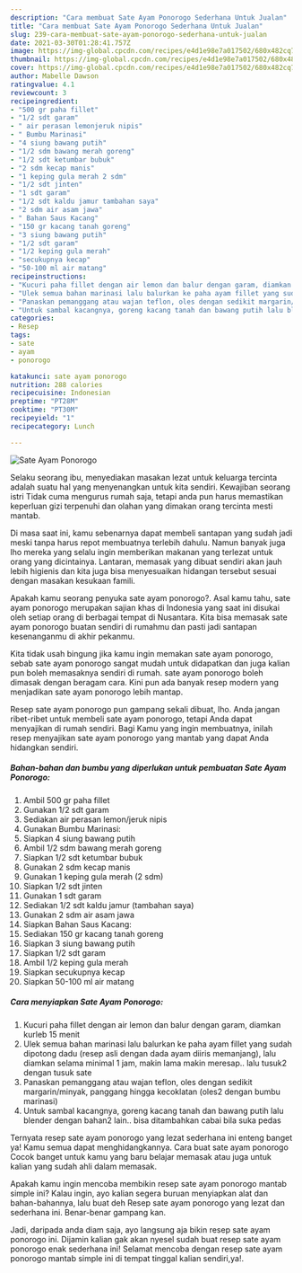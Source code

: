 ```yaml
---
description: "Cara membuat Sate Ayam Ponorogo Sederhana Untuk Jualan"
title: "Cara membuat Sate Ayam Ponorogo Sederhana Untuk Jualan"
slug: 239-cara-membuat-sate-ayam-ponorogo-sederhana-untuk-jualan
date: 2021-03-30T01:28:41.757Z
image: https://img-global.cpcdn.com/recipes/e4d1e98e7a017502/680x482cq70/sate-ayam-ponorogo-foto-resep-utama.jpg
thumbnail: https://img-global.cpcdn.com/recipes/e4d1e98e7a017502/680x482cq70/sate-ayam-ponorogo-foto-resep-utama.jpg
cover: https://img-global.cpcdn.com/recipes/e4d1e98e7a017502/680x482cq70/sate-ayam-ponorogo-foto-resep-utama.jpg
author: Mabelle Dawson
ratingvalue: 4.1
reviewcount: 3
recipeingredient:
- "500 gr paha fillet"
- "1/2 sdt garam"
- " air perasan lemonjeruk nipis"
- " Bumbu Marinasi"
- "4 siung bawang putih"
- "1/2 sdm bawang merah goreng"
- "1/2 sdt ketumbar bubuk"
- "2 sdm kecap manis"
- "1 keping gula merah 2 sdm"
- "1/2 sdt jinten"
- "1 sdt garam"
- "1/2 sdt kaldu jamur tambahan saya"
- "2 sdm air asam jawa"
- " Bahan Saus Kacang"
- "150 gr kacang tanah goreng"
- "3 siung bawang putih"
- "1/2 sdt garam"
- "1/2 keping gula merah"
- "secukupnya kecap"
- "50-100 ml air matang"
recipeinstructions:
- "Kucuri paha fillet dengan air lemon dan balur dengan garam, diamkan kurleb 15 menit"
- "Ulek semua bahan marinasi lalu balurkan ke paha ayam fillet yang sudah dipotong dadu (resep asli dengan dada ayam diiris memanjang), lalu diamkan selama minimal 1 jam, makin lama makin meresap.. lalu tusuk2 dengan tusuk sate"
- "Panaskan pemanggang atau wajan teflon, oles dengan sedikit margarin/minyak, panggang hingga kecoklatan (oles2 dengan bumbu marinasi)"
- "Untuk sambal kacangnya, goreng kacang tanah dan bawang putih lalu blender dengan bahan2 lain.. bisa ditambahkan cabai bila suka pedas"
categories:
- Resep
tags:
- sate
- ayam
- ponorogo

katakunci: sate ayam ponorogo 
nutrition: 288 calories
recipecuisine: Indonesian
preptime: "PT28M"
cooktime: "PT30M"
recipeyield: "1"
recipecategory: Lunch

---
```



![Sate Ayam Ponorogo](https://img-global.cpcdn.com/recipes/e4d1e98e7a017502/680x482cq70/sate-ayam-ponorogo-foto-resep-utama.jpg)

Selaku seorang ibu, menyediakan masakan lezat untuk keluarga tercinta adalah suatu hal yang menyenangkan untuk kita sendiri. Kewajiban seorang istri Tidak cuma mengurus rumah saja, tetapi anda pun harus memastikan keperluan gizi terpenuhi dan olahan yang dimakan orang tercinta mesti mantab.

Di masa  saat ini, kamu sebenarnya dapat membeli santapan yang sudah jadi meski tanpa harus repot membuatnya terlebih dahulu. Namun banyak juga lho mereka yang selalu ingin memberikan makanan yang terlezat untuk orang yang dicintainya. Lantaran, memasak yang dibuat sendiri akan jauh lebih higienis dan kita juga bisa menyesuaikan hidangan tersebut sesuai dengan masakan kesukaan famili. 



Apakah kamu seorang penyuka sate ayam ponorogo?. Asal kamu tahu, sate ayam ponorogo merupakan sajian khas di Indonesia yang saat ini disukai oleh setiap orang di berbagai tempat di Nusantara. Kita bisa memasak sate ayam ponorogo buatan sendiri di rumahmu dan pasti jadi santapan kesenanganmu di akhir pekanmu.

Kita tidak usah bingung jika kamu ingin memakan sate ayam ponorogo, sebab sate ayam ponorogo sangat mudah untuk didapatkan dan juga kalian pun boleh memasaknya sendiri di rumah. sate ayam ponorogo boleh dimasak dengan beragam cara. Kini pun ada banyak resep modern yang menjadikan sate ayam ponorogo lebih mantap.

Resep sate ayam ponorogo pun gampang sekali dibuat, lho. Anda jangan ribet-ribet untuk membeli sate ayam ponorogo, tetapi Anda dapat menyajikan di rumah sendiri. Bagi Kamu yang ingin membuatnya, inilah resep menyajikan sate ayam ponorogo yang mantab yang dapat Anda hidangkan sendiri.

<!--inarticleads1-->

##### Bahan-bahan dan bumbu yang diperlukan untuk pembuatan Sate Ayam Ponorogo:

1. Ambil 500 gr paha fillet
1. Gunakan 1/2 sdt garam
1. Sediakan  air perasan lemon/jeruk nipis
1. Gunakan  Bumbu Marinasi:
1. Siapkan 4 siung bawang putih
1. Ambil 1/2 sdm bawang merah goreng
1. Siapkan 1/2 sdt ketumbar bubuk
1. Gunakan 2 sdm kecap manis
1. Gunakan 1 keping gula merah (2 sdm)
1. Siapkan 1/2 sdt jinten
1. Gunakan 1 sdt garam
1. Sediakan 1/2 sdt kaldu jamur (tambahan saya)
1. Gunakan 2 sdm air asam jawa
1. Siapkan  Bahan Saus Kacang:
1. Sediakan 150 gr kacang tanah goreng
1. Siapkan 3 siung bawang putih
1. Siapkan 1/2 sdt garam
1. Ambil 1/2 keping gula merah
1. Siapkan secukupnya kecap
1. Siapkan 50-100 ml air matang




<!--inarticleads2-->

##### Cara menyiapkan Sate Ayam Ponorogo:

1. Kucuri paha fillet dengan air lemon dan balur dengan garam, diamkan kurleb 15 menit
1. Ulek semua bahan marinasi lalu balurkan ke paha ayam fillet yang sudah dipotong dadu (resep asli dengan dada ayam diiris memanjang), lalu diamkan selama minimal 1 jam, makin lama makin meresap.. lalu tusuk2 dengan tusuk sate
1. Panaskan pemanggang atau wajan teflon, oles dengan sedikit margarin/minyak, panggang hingga kecoklatan (oles2 dengan bumbu marinasi)
1. Untuk sambal kacangnya, goreng kacang tanah dan bawang putih lalu blender dengan bahan2 lain.. bisa ditambahkan cabai bila suka pedas




Ternyata resep sate ayam ponorogo yang lezat sederhana ini enteng banget ya! Kamu semua dapat menghidangkannya. Cara buat sate ayam ponorogo Cocok banget untuk kamu yang baru belajar memasak atau juga untuk kalian yang sudah ahli dalam memasak.

Apakah kamu ingin mencoba membikin resep sate ayam ponorogo mantab simple ini? Kalau ingin, ayo kalian segera buruan menyiapkan alat dan bahan-bahannya, lalu buat deh Resep sate ayam ponorogo yang lezat dan sederhana ini. Benar-benar gampang kan. 

Jadi, daripada anda diam saja, ayo langsung aja bikin resep sate ayam ponorogo ini. Dijamin kalian gak akan nyesel sudah buat resep sate ayam ponorogo enak sederhana ini! Selamat mencoba dengan resep sate ayam ponorogo mantab simple ini di tempat tinggal kalian sendiri,ya!.

